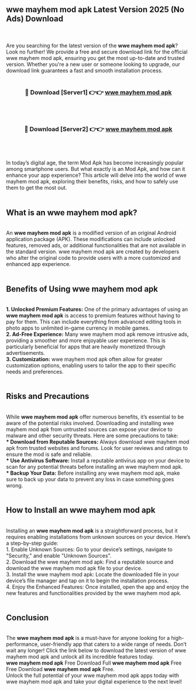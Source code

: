 ## wwe mayhem mod apk Latest Version 2025 (No Ads) Download
<br><br>
Are you searching for the latest version of the <strong>wwe mayhem mod apk</strong>? Look no further! We provide a free and secure download link for the official wwe mayhem mod apk, ensuring you get the most up-to-date and trusted version. Whether you're a new user or someone looking to upgrade, our download link guarantees a fast and smooth installation process.
<br>
<br>
<div align="center">
<h3>🔴 Download [Server1] 👉👉 <a href="https://modyolo.store/wwe_mayhem_mod_apk">wwe mayhem mod apk</a></h3><br>
<br>
<h3>🔴 Download [Server2] 👉👉 <a href="https://modyolo.store/wwe_mayhem_mod_apk">wwe mayhem mod apk</a></h3><br>
</div>
<br>
<br>
In today’s digital age, the term Mod Apk has become increasingly popular among smartphone users. But what exactly is an Mod Apk, and how can it enhance your app experience? This article will delve into the world of wwe mayhem mod apk, exploring their benefits, risks, and how to safely use them to get the most out.
<br>
<br>
<h2>What is an wwe mayhem mod apk?</h2>
<br>
An <strong>wwe mayhem mod apk</strong> is a modified version of an original Android application package (APK). These modifications can include unlocked features, removed ads, or additional functionalities that are not available in the standard version. wwe mayhem mod apk are created by developers who alter the original code to provide users with a more customized and enhanced app experience.
<br>
<br>
<h2>Benefits of Using wwe mayhem mod apk</h2>
<br>
<strong> 1. Unlocked Premium Features:</strong> One of the primary advantages of using an <strong>wwe mayhem mod apk</strong> is access to premium features without having to pay for them. This can include everything from advanced editing tools in photo apps to unlimited in-game currency in mobile games.
<br>
<strong> 2. Ad-Free Experience:</strong> Many wwe mayhem mod apk remove intrusive ads, providing a smoother and more enjoyable user experience. This is particularly beneficial for apps that are heavily monetized through advertisements.
<br>
<strong> 3. Customization:</strong> wwe mayhem mod apk often allow for greater customization options, enabling users to tailor the app to their specific needs and preferences.
<br>
<br>
<h2>Risks and Precautions</h2>
<br>
While <strong>wwe mayhem mod apk</strong> offer numerous benefits, it’s essential to be aware of the potential risks involved. Downloading and installing wwe mayhem mod apk from untrusted sources can expose your device to malware and other security threats. Here are some precautions to take:
<br>
<strong> * Download from Reputable Sources:</strong> Always download wwe mayhem mod apk from trusted websites and forums. Look for user reviews and ratings to ensure the mod is safe and reliable.
<br>
<strong> * Use Antivirus Software:</strong> Install a reputable antivirus app on your device to scan for any potential threats before installing an wwe mayhem mod apk.
<br>
<strong> * Backup Your Data:</strong> Before installing any wwe mayhem mod apk, make sure to back up your data to prevent any loss in case something goes wrong.
<br>
<br>
<h2>How to Install an wwe mayhem mod apk</h2>
<br>
Installing an <strong>wwe mayhem mod apk</strong> is a straightforward process, but it requires enabling installations from unknown sources on your device. Here’s a step-by-step guide:
<br>
 1. Enable Unknown Sources: Go to your device’s settings, navigate to "Security," and enable "Unknown Sources".
<br>
 2. Download the wwe mayhem mod apk: Find a reputable source and download the wwe mayhem mod apk file to your device.
<br>
 3. Install the wwe mayhem mod apk: Locate the downloaded file in your device’s file manager and tap on it to begin the installation process.
<br>
 4. Enjoy the Enhanced Features: Once installed, open the app and enjoy the new features and functionalities provided by the wwe mayhem mod apk.
<br>
<br>
<h2><strong>Conclusion</strong></h2>
<br>
The <strong>wwe mayhem mod apk</strong> is a must-have for anyone looking for a high-performance, user-friendly app that caters to a wide range of needs. Don’t wait any longer! Click the link below to download the latest version of wwe mayhem mod apk and unlock all its incredible features today.
<br>
<strong>wwe mayhem mod apk</strong> Free Download Full <strong>wwe mayhem mod apk</strong> Free Free Download <strong>wwe mayhem mod apk</strong> Free.
<br>
Unlock the full potential of your wwe mayhem mod apk apps today with wwe mayhem mod apk and take your digital experience to the next level!

